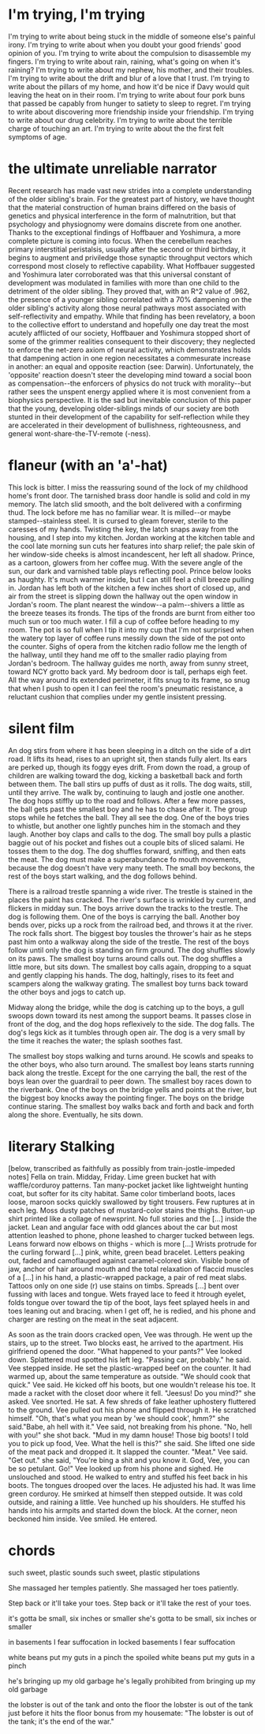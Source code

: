 # I'm trying, I'm trying
I'm trying to write about being stuck in the middle of someone else's painful irony.
I'm trying to write about when you doubt your good friends' good opinion of you.
I'm trying to write about the compulsion to disassemble my fingers.
I'm trying to write about rain, raining, what's going on when it's raining?
I'm trying to write about my nephew, his mother, and their troubles.
I'm trying to write about the drift and blur of a love that I trust.
I'm trying to write about the pillars of my home, and how it'd be nice if Davy would quit leaving the heat on in their room.
I'm trying to write about four pork buns that passed be capably from hunger to satiety to sleep to regret.
I'm trying to write about discovering more friendship inside your friendship.
I'm trying to write about our drug celebrity.
I'm trying to write about the terrible charge of touching an art.
I'm trying to write about the the first felt symptoms of age.

# the ultimate unreliable narrator
Recent research has made vast new strides into a complete understanding of the older sibling's brain. For the greatest part of history, we have thought that the material construction of human brains differed on the basis of genetics and physical interference in the form of malnutrition, but that psychology and physiognomy were domains discrete from one another. Thanks to the exceptional findings of Hoffbauer and Yoshimura, a more complete picture is coming into focus. When the cerebellum reaches primary interstitial peristalsis, usually after the second or third birthday, it begins to augment and priviledge those synaptic throughput vectors which correspond most closely to reflective capability. What Hoffbauer suggested and Yoshimura later corroborated was that this universal constant of development was modulated in families with more than one child to the detriment of the older sibling. They proved that, with an R^2 value of .962, the presence of a younger sibling correlated with a 70% dampening on the older sibling's activity along those neural pathways most associated with self-reflectivity and empathy. While that finding has been revelatory, a boon to the collective effort to understand and hopefully one day treat the most acutely afflicted of our society, Hoffbauer and Yoshimura stopped short of some of the grimmer realities consequent to their discovery; they neglected to enforce the net-zero axiom of neural activity, which demonstrates holds that dampening action in one region necessitates a commesurate increase in another: an equal and opposite reaction (see: Darwin). Unfortunately, the 'opposite' reaction doesn't steer the developing mind toward a social boon as compensation--the enforcers of physics do not truck with morality--but rather sees the unspent energy applied where it is most convenient from a biophysics perspective. It is the sad but inevitable conclusion of this paper that the young, developing older-siblings minds of our society are both stunted in their development of the capability for self-reflection while they are accelerated in their development of bullishness, righteousness, and general wont-share-the-TV-remote (-ness).


# flaneur (with an 'a'-hat)
This lock is bitter. I miss the reassuring sound of the lock of my childhood home's front door. The tarnished brass door handle is solid and cold in my memory. The latch slid smooth, and the bolt delivered with a confirming thud. The lock before me has no familiar wear. It is milled--or maybe stamped--stainless steel. It is cursed to gleam forever, sterile to the caresses of my hands. Twisting the key, the latch snaps away from the housing, and I step into my kitchen. Jordan working at the kitchen table and the cool late morning sun cuts her features into sharp relief; the pale skin of her window-side cheeks is almost incandescent, her left all shadow. Prince, as a cartoon, glowers from her coffee mug. With the severe angle of the sun, our dark and varnished table plays reflecting pool. Prince below looks as haughty.
It's much warmer inside, but I can still feel a chill breeze pulling in. Jordan has left both of the kitchen a few inches short of closed up, and air from the street is slipping down the hallway out the open window in Jordan's room. The plant nearest the window--a palm--shivers a little as the breeze teases its fronds. The tips of the fronds are burnt from either too much sun or too much water. I fill a cup of coffee before heading to my room. The pot is so full when I tip it into my cup that I'm not surprised when the watery top layer of coffee runs messily down the side of the pot onto the counter. Sighs of opera from the kitchen radio follow me the length of the hallway, until they hand me off to the smaller radio playing from Jordan's bedroom. The hallway guides me north, away from sunny street, toward NCY grotto back yard. My bedroom door is tall, perhaps eigh feet. All the way around its extended perimeter, it fits snug to its frame, so snug that when I push to open it I can feel the room's pneumatic resistance, a reluctant cushion that complies under my gentle insistent pressing.

# silent film
An dog stirs from where it has been sleeping in a ditch on the side of a dirt road. It lifts its head, rises to an upright sit, then stands fully alert. Its ears are perked up, though its foggy eyes drift. From down the road, a group of children are walking toward the dog, kicking a basketball back and forth between them. The ball stirs up puffs of dust as it rolls. The dog waits, still, until they arrive. The walk by, continuing to laugh and jostle one another. The dog hops stiffly up to the road and follows. After a few more passes, the ball gets past the smallest boy and he has to chase after it. The group stops while he fetches the ball. They all see the dog. One of the boys tries to whistle, but another one lightly punches him in the stomach and they laugh. Another boy claps and calls to the dog. The small boy pulls a plastic baggie out of his pocket and fishes out a couple bits of sliced salami. He tosses them to the dog. The dog shuffles forward, sniffing, and then eats the meat. The dog must make a superabundance fo mouth movements, because the dog doesn't have very many teeth. The small boy beckons, the rest of the boys start walking, and the dog follows behind.

There is a railroad trestle spanning a wide river. The trestle is stained in the places the paint has cracked. The river's surface is wrinkled by current, and flickers in midday sun. The boys arrive down the tracks to the trestle. The dog is following them. One of the boys is carrying the ball. Another boy bends over, picks up a rock from the railroad bed, and throws it at the river. The rock falls short. The biggest boy tousles the thrower's hair as he steps past him onto a walkway along the side of the trestle. The rest of the boys follow until only the dog is standing on firm ground. The dog shuffles slowly on its paws. The smallest boy turns around calls out. The dog shuffles a little more, but sits down. The smallest boy calls again, dropping to a squat and gently clapping his hands. The dog, haltingly, rises to its feet and scampers along the walkway grating. The smallest boy turns back toward the other boys and jogs to catch up.

Midway along the bridge, while the dog is catching up to the boys, a gull swoops down toward its nest among the support beams. It passes close in front of the dog, and the dog hops reflexively to the side. The dog falls. The dog's legs kick as it tumbles through open air. The dog is a very small by the time it reaches the water; the splash soothes fast.

The smallest boy stops walking and turns around. He scowls and speaks to the other boys, who also turn around. The smallest boy leans starts running back along the trestle. Except for the one carrying the ball, the rest of the boys lean over the guardrail to peer down. The smallest boy races down to the riverbank. One of the boys on the bridge yells and points at the river, but the biggest boy knocks away the pointing finger. The boys on the bridge continue staring. The smallest boy walks back and forth and back and forth along the shore. Eventually, he sits down.

# literary Stalking
[below, transcribed as faithfully as possibly from train-jostle-impeded notes]
Fella on train. Midday, Friday. Lime green bucket hat with waffle/corduroy patterns. Tan many-pocket jacket like lightweight hunting coat, but softer for its city habitat. Same color timberland boots, laces loose, maroon socks quickly swallowed by tight trousers. Few ruptures at in each leg. Moss dusty patches of mustard-color stains the thighs. Button-up shirt printed like a collage of newsprint. No full stories and the [...] inside the jacket. Lean and angular face with odd glances about the car but most attention leashed to phone, phone leashed to charger tucked between legs. Leans forward now elbows on thighs - which is more [...] Wrists protrude for the curling forward [...] pink, white, green bead bracelet. Letters peaking out, faded and camoflauged against caramel-colored skin. Visible bone of jaw, anchor of hair around mouth and the total relaxation of flaccid muscles of a [...] in his hand, a plastic-wrapped package, a pair of red meat slabs. Tattoos only on one side (r) use stains on timbs. Spreads [...] bent over fussing with laces and tongue. Wets frayed lace to feed it htrough eyelet, folds tongue over toward the tip of the boot, lays feet splayed heels in and toes leaning out and bracing. when I get off, he is redied, and his phone and charger are resting on the meat in the seat adjacent.

As soon as the train doors cracked open, Vee was through. He went up the stairs, up to the street. Two blocks east, he arrived to the apartment. His girlfriend opened the door.
"What happened to your pants?"
Vee looked down. Splattered mud spotted his left leg.
"Passing car, probably." he said. Vee stepped inside. He set the plastic-wrapped beef on the counter. It had warmed up, about the same temperature as outside.
"We should cook that quick." Vee said. He kicked off his boots, but one wouldn't release his toe. It made a racket with the closet door where it fell.
"Jeesus! Do you mind?" she asked. Vee snorted. He sat. A few shreds of fake leather uphostery fluttered to the ground. Vee pulled out his phone and flipped through it. He scratched himself.
"Oh, that's what you mean by 'we should cook', hmm?" she said."Babe, ah hell with it." Vee said, not breaking from his phone.
"No, hell with you!" she shot back. "Mud in my damn house! Those big boots! I told you to pick up food, Vee. What the hell is this?" she said. She lifted one side of the meat pack and dropped it. It slapped the counter.
"Meat." Vee said.
"Get out." she said, "You're bing a shit and you know it. God, Vee, you can be so petulant. Go!"
Vee looked up from his phone and sighed. He unslouched and stood. He walked to entry and stuffed his feet back in his boots. The tongues drooped over the laces. He adjusted his had. It was lime green corduroy. He smirked at himself then stepped outside.
It was cold outside, and raining a little. Vee hunched up his shoulders. He stuffed his hands into his armpits and started down the block. At the corner, neon beckoned him inside. Vee smiled. He entered.
# chords
such sweet, plastic sounds 
such sweet, plastic stipulations

She massaged her temples patiently.
She massaged her toes patiently.

Step back or it'll take your toes.
Step back or it'll take the rest of your toes.

it's gotta be small, six inches or smaller
she's gotta to be small, six inches or smaller

in basements I fear suffocation
in locked basements I fear suffocation

white beans put my guts in a pinch
the spoiled white beans put my guts in a pinch

he's bringing up my old garbage
he's legally prohibited from bringing up my old garbage

the lobster is out of the tank and onto the floor
the lobster is out of the tank just before it hits the floor
bonus from my housemate: "The lobster is out of the tank; it's the end of the war."
